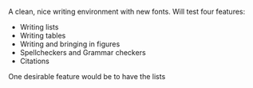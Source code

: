 A clean, nice writing environment with new fonts. Will test four features:

- Writing lists
- Writing tables
- Writing and bringing in figures
- Spellcheckers and Grammar checkers
- Citations

One desirable feature would be to have the lists 

